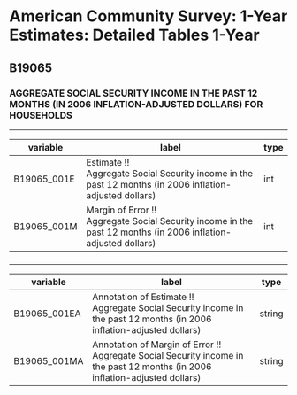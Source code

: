 # American Community Survey: 1-Year Estimates: Detailed Tables 1-Year

## B19065

### AGGREGATE SOCIAL SECURITY INCOME IN THE PAST 12 MONTHS (IN 2006 INFLATION-ADJUSTED DOLLARS) FOR HOUSEHOLDS

___

| variable | label | type |
| ----- | ----- | ----- |
| B19065_001E | Estimate !!<br>Aggregate Social Security income in the past 12 months (in 2006 inflation-adjusted dollars) | int |
| B19065_001M | Margin of Error !!<br>Aggregate Social Security income in the past 12 months (in 2006 inflation-adjusted dollars) | int |
### 

___

| variable | label | type |
| ----- | ----- | ----- |
| B19065_001EA | Annotation of Estimate !!<br>Aggregate Social Security income in the past 12 months (in 2006 inflation-adjusted dollars) | string |
| B19065_001MA | Annotation of Margin of Error !!<br>Aggregate Social Security income in the past 12 months (in 2006 inflation-adjusted dollars) | string |

